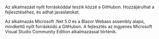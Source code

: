 ﻿Az alkalmazást nyílt forráskóddal teszik közzé a GitHubon. Hozzájárulhat a fejlesztéséhez, és adhat javaslatokat.

Az alkalmazás Microsoft .Net 5.0 és a Blazor Webass assembly alapú, mindkettő nyílt forráskódú a GitHubon.
A fejlesztés az ingyenes Microsoft Visual Studio Community Edition alkalmazással történik.
